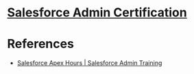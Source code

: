 # [Salesforce Admin Certification]()

# References
- [Salesforce Apex Hours | Salesforce Admin Training](https://www.youtube.com/playlist?list=PLaGX-30v1lh1BaUKgXa05gqrOP0vUg_6i)